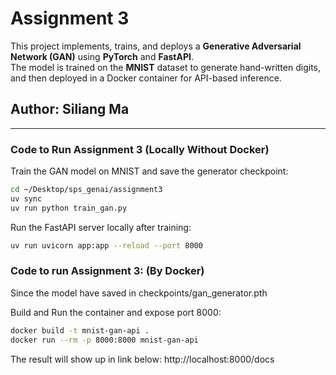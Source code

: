 # Assignment 3

This project implements, trains, and deploys a **Generative Adversarial Network (GAN)** using **PyTorch** and **FastAPI**.  
The model is trained on the **MNIST** dataset to generate hand-written digits, and then deployed in a Docker container for API-based inference.

## Author: Siliang Ma

---

###  Code to Run Assignment 3 (Locally Without Docker)

Train the GAN model on MNIST and save the generator checkpoint:

```bash
cd ~/Desktop/sps_genai/assignment3
uv sync
uv run python train_gan.py
``` 
  
Run the FastAPI server locally after training:

```bash
uv run uvicorn app:app --reload --port 8000
```

###   Code to run Assignment 3:  (By Docker)
Since the model have saved in checkpoints/gan_generator.pth

Build and Run the container and expose port 8000:  
```bash
docker build -t mnist-gan-api .
docker run --rm -p 8000:8000 mnist-gan-api
```

The result will show up in link below:
http://localhost:8000/docs






  

 

